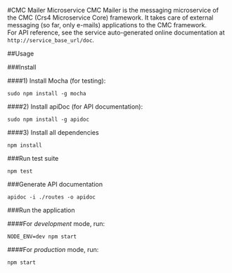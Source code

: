 #CMC Mailer Microservice
CMC Mailer is the messaging microservice of the CMC (Crs4 Microservice Core) framework.
It takes care of external messaging (so far, only e-mails) applications to the CMC framework. <br>
For API reference, see the service auto-generated online documentation at <code>http://service_base_url/doc</code>.

##Usage

###Install

####1) Install Mocha (for testing):

    sudo npm install -g mocha

####2) Install apiDoc (for API documentation):

    sudo npm install -g apidoc

####3) Install all dependencies
    
    npm install


###Run test suite

    npm test
    

###Generate API documentation

    apidoc -i ./routes -o apidoc
    

###Run the application

####For *development* mode, run:

    NODE_ENV=dev npm start

####For *production* mode, run:

    npm start
